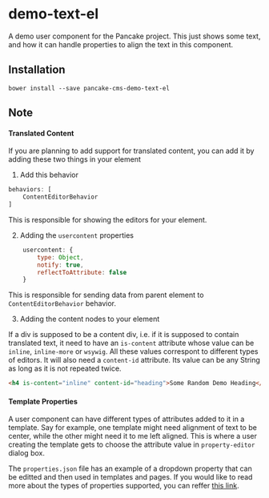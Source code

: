 # demo-text-el
A demo user component for the Pancake project. This just shows some text, and how it can handle properties to align the text in this component.

## Installation

```shell
bower install --save pancake-cms-demo-text-el
```

## Note

#### Translated Content

If you are planning to add support for translated content, you can add it by adding these two things in your element

1. Add this behavior

```javascript
behaviors: [
    ContentEditorBehavior
]
```

This is responsible for showing the editors for your element.

2. Adding the `usercontent` properties

```javascript
    usercontent: {
        type: Object,
        notify: true,
        reflectToAttribute: false
    }
```

This is responsible for sending data from parent element to `ContentEditorBehavior` behavior.

3. Adding the content nodes to your element

If a div is supposed to be a content div, i.e. if it is supposed to contain translated text, it need to have an `is-content` attribute whose value can be `inline`, `inline-more` or `wsywig`. All these values correspont to different types of editors. It will also need a `content-id` attribute. Its value can be any String as long as it is not repeated twice.

```html
<h4 is-content="inline" content-id="heading">Some Random Demo Heading</h4>
```

#### Template Properties

A user component can have different types of attributes added to it in a template. Say for example, one template might need alignment of text to be center, while the other might need it to me left aligned. This is where a user creating the template gets to choose the attribute value in `property-editor` dialog box.

The `properties.json` file has an example of a dropdown property that can be editted and then used in templates and pages. If you would like to read more about the types of properties supported, you can reffer [this link](https://github.com/Pancake-CMS/property-editor).